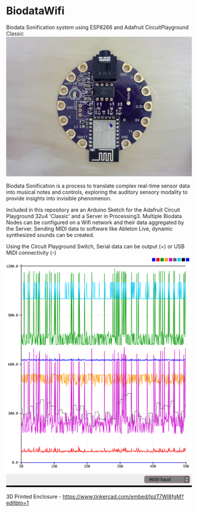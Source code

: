 # BiodataWifi
Biodata Sonification system using ESP8266 and Adafruit CircuitPlayground Classic
![Alt text](BiodataWifiBoard.jpg "Biodata Wifi")

Biodata Sonification is a process to translate complex real-time sensor data into musical notes and controls, exploring the auditory sensory modality to provide insights into invisible phenomenon. 

Included in this repository are an Arduino Sketch for the Adafruit Circuit Playground 32u4 'Classic' and a Server in Processing3.  Multiple Biodata Nodes can be configured on a Wifi network and their data aggregated by the Server.  Sending MIDI data to software like Ableton Live, dynamic synthesized sounds can be created.

Using the Circuit Playground Switch, Serial data can be output (+) or USB MIDI connectivity (-)
![Alt text](BiodataArduinoSerialDataExample04.png "Serial Data")

3D Printed Enclosure - 
https://www.tinkercad.com/embed/lpzT7Wl8fgM?editbtn=1
